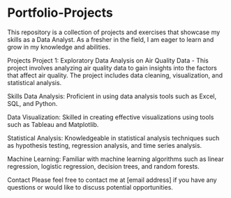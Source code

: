# Portfolio-Projects

This repository is a collection of projects and exercises that showcase my skills as a Data Analyst. As a fresher in the field, I am eager to learn and grow in my knowledge and abilities.

Projects
Project 1: Exploratory Data Analysis on Air Quality Data - This project involves analyzing air quality data to gain insights into the factors that affect air quality. The project includes data cleaning, visualization, and statistical analysis.

Skills
Data Analysis: Proficient in using data analysis tools such as Excel, SQL, and Python.

Data Visualization: Skilled in creating effective visualizations using tools such as Tableau and Matplotlib.

Statistical Analysis: Knowledgeable in statistical analysis techniques such as hypothesis testing, regression analysis, and time series analysis.

Machine Learning: Familiar with machine learning algorithms such as linear regression, logistic regression, decision trees, and random forests.

Contact
Please feel free to contact me at [email address] if you have any questions or would like to discuss potential opportunities.
